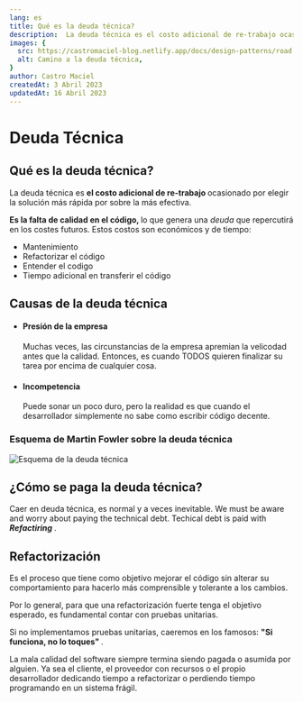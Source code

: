 ```yaml
---
lang: es
title: Qué es la deuda técnica?
description:  La deuda técnica es el costo adicional de re-trabajo ocasionado por elegir la solución más rápida por sobre la más efectiva.
images: {
  src: https://castromaciel-blog.netlify.app/docs/design-patterns/road.jpeg,
  alt: Camino a la deuda técnica,
}
author: Castro Maciel
createdAt: 3 Abril 2023
updatedAt: 16 Abril 2023
---
```


<h1> Deuda Técnica </h1>

<h2> Qué es la deuda técnica? </h2>

<p> La deuda técnica es <strong>el costo adicional de re-trabajo </strong> ocasionado por elegir la solución más rápida por sobre la más efectiva. </p>

<p> <strong> Es la falta de calidad en el código, </strong> lo que genera una  <i> deuda </i> que repercutirá en los costes futuros. Estos costos son económicos y de tiempo: <p>

<ul>
  <li> Mantenimiento </li>
  <li> Refactorizar el código </li>
  <li> Entender el codigo </li>
  <li> Tiempo adicional en transferir el código </li>
</ul>

<h2> Causas de la deuda técnica </h2>

<ul>
  <li>
    <h4> Presión de la empresa </h4>
    <p> Muchas veces, las circunstancias de la empresa apremian la velicodad antes que la calidad. Entonces, es cuando TODOS quieren finalizar su tarea por encima de cualquier cosa. </p>
  </li>
  <li>
    <h4> Incompetencia </h4>
    <p> Puede sonar un poco duro, pero la realidad es que cuando el desarrollador simplemente no sabe como escribir código decente. </p>
  </li>
</ul>

<h3> Esquema de Martin Fowler sobre la deuda técnica </h3>

<img src="https://castromaciel-blog.netlify.app/docs/design-patterns/technicaldebt-scheme.jpeg" alt="Esquema de la deuda técnica"/>

<h2> ¿Cómo se paga la deuda técnica? </h2>

<p> Caer en deuda técnica, es normal y a veces inevitable. We must be aware and worry about paying the technical debt. Techical debt is paid with <strong><i> Refactiring </i></strong>. </p>

<h2> Refactorización </h2>

<p> Es el proceso que tiene como objetivo mejorar el código sin alterar su comportamiento para hacerlo más comprensible y tolerante a los cambios. </p>

<p>Por lo general, para que una refactorización fuerte tenga el objetivo esperado, es fundamental contar con pruebas unitarias. </p>

<p> Si no implementamos pruebas unitarias, caeremos en los famosos: <strong> "Si funciona, no lo toques" </strong>. </p>

<p> La mala calidad del software siempre termina siendo pagada o asumida por alguien. Ya sea el cliente, el proveedor con recursos o el propio desarrollador dedicando tiempo a refactorizar o perdiendo tiempo programando en un sistema frágil. </p>
